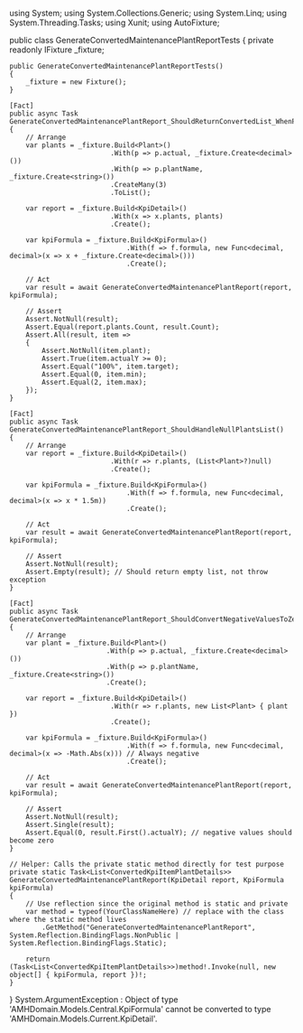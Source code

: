 using System;
using System.Collections.Generic;
using System.Linq;
using System.Threading.Tasks;
using Xunit;
using AutoFixture;

public class GenerateConvertedMaintenancePlantReportTests
{
    private readonly IFixture _fixture;

    public GenerateConvertedMaintenancePlantReportTests()
    {
        _fixture = new Fixture();
    }

    [Fact]
    public async Task GenerateConvertedMaintenancePlantReport_ShouldReturnConvertedList_WhenPlantsExist()
    {
        // Arrange
        var plants = _fixture.Build<Plant>()
                             .With(p => p.actual, _fixture.Create<decimal>())
                             .With(p => p.plantName, _fixture.Create<string>())
                             .CreateMany(3)
                             .ToList();

        var report = _fixture.Build<KpiDetail>()
                             .With(x => x.plants, plants)
                             .Create();

        var kpiFormula = _fixture.Build<KpiFormula>()
                                 .With(f => f.formula, new Func<decimal, decimal>(x => x + _fixture.Create<decimal>()))
                                 .Create();

        // Act
        var result = await GenerateConvertedMaintenancePlantReport(report, kpiFormula);

        // Assert
        Assert.NotNull(result);
        Assert.Equal(report.plants.Count, result.Count);
        Assert.All(result, item =>
        {
            Assert.NotNull(item.plant);
            Assert.True(item.actualY >= 0);
            Assert.Equal("100%", item.target);
            Assert.Equal(0, item.min);
            Assert.Equal(2, item.max);
        });
    }

    [Fact]
    public async Task GenerateConvertedMaintenancePlantReport_ShouldHandleNullPlantsList()
    {
        // Arrange
        var report = _fixture.Build<KpiDetail>()
                             .With(r => r.plants, (List<Plant>?)null)
                             .Create();

        var kpiFormula = _fixture.Build<KpiFormula>()
                                 .With(f => f.formula, new Func<decimal, decimal>(x => x * 1.5m))
                                 .Create();

        // Act
        var result = await GenerateConvertedMaintenancePlantReport(report, kpiFormula);

        // Assert
        Assert.NotNull(result);
        Assert.Empty(result); // Should return empty list, not throw exception
    }

    [Fact]
    public async Task GenerateConvertedMaintenancePlantReport_ShouldConvertNegativeValuesToZero()
    {
        // Arrange
        var plant = _fixture.Build<Plant>()
                            .With(p => p.actual, _fixture.Create<decimal>())
                            .With(p => p.plantName, _fixture.Create<string>())
                            .Create();

        var report = _fixture.Build<KpiDetail>()
                             .With(r => r.plants, new List<Plant> { plant })
                             .Create();

        var kpiFormula = _fixture.Build<KpiFormula>()
                                 .With(f => f.formula, new Func<decimal, decimal>(x => -Math.Abs(x))) // Always negative
                                 .Create();

        // Act
        var result = await GenerateConvertedMaintenancePlantReport(report, kpiFormula);

        // Assert
        Assert.NotNull(result);
        Assert.Single(result);
        Assert.Equal(0, result.First().actualY); // negative values should become zero
    }

    // Helper: Calls the private static method directly for test purpose
    private static Task<List<ConvertedKpiItemPlantDetails>> GenerateConvertedMaintenancePlantReport(KpiDetail report, KpiFormula kpiFormula)
    {
        // Use reflection since the original method is static and private
        var method = typeof(YourClassNameHere) // replace with the class where the static method lives
            .GetMethod("GenerateConvertedMaintenancePlantReport", System.Reflection.BindingFlags.NonPublic | System.Reflection.BindingFlags.Static);

        return (Task<List<ConvertedKpiItemPlantDetails>>)method!.Invoke(null, new object[] { kpiFormula, report })!;
    }
}
System.ArgumentException : Object of type 'AMHDomain.Models.Central.KpiFormula' cannot be converted to type 'AMHDomain.Models.Current.KpiDetail'.
